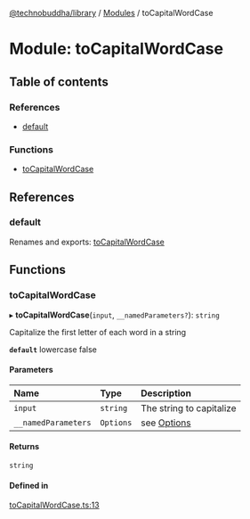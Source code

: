 [@technobuddha/library](../../README.md) / [Modules](../Modules.md) / toCapitalWordCase

# Module: toCapitalWordCase

## Table of contents

### References

- [default](toCapitalWordCase.md#default)

### Functions

- [toCapitalWordCase](toCapitalWordCase.md#tocapitalwordcase)

## References

### default

Renames and exports: [toCapitalWordCase](toCapitalWordCase.md#tocapitalwordcase)

## Functions

### toCapitalWordCase

▸ **toCapitalWordCase**(`input`, `__namedParameters?`): `string`

Capitalize the first letter of each word in a string

**`default`** lowercase false

#### Parameters

| Name | Type | Description |
| :------ | :------ | :------ |
| `input` | `string` | The string to capitalize |
| `__namedParameters` | `Options` | see [Options](almostEquals.md#options) |

#### Returns

`string`

#### Defined in

[toCapitalWordCase.ts:13](../../src/toCapitalWordCase.ts#L13)

